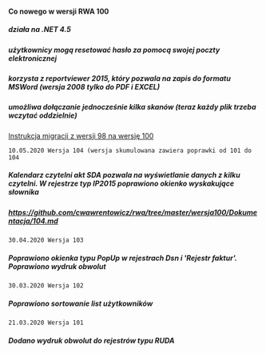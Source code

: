 #### Co nowego w wersji RWA 100

##### działa na .NET 4.5

##### użytkownicy mogą resetować hasło za pomocą swojej poczty elektronicznej

##### korzysta z reportviewer 2015, który pozwala na zapis do formatu MSWord (wersja 2008 tylko do PDF i EXCEL)

##### umożliwa dołączanie jednocześnie kilka skanów (teraz każdy plik trzeba wczytać oddzielnie)

[Instrukcja migracji z wersji 98 na wersję 100](https://github.com/cwawrentowicz/rwa/tree/master/wersja100/Dokumentacja/RWA100_Instalacja_na_Windows_2012.docx)

```10.05.2020 Wersja 104 (wersja skumulowana zawiera poprawki od 101 do 104```
##### Kalendarz  czytelni akt SDA pozwala na wyświetlanie danych z kilku czytelni.  W rejestrze typ IP2015 poprawiono okienko wyskakujące słownika 
##### https://github.com/cwawrentowicz/rwa/tree/master/wersja100/Dokumentacja/104.md
```30.04.2020 Wersja 103```
##### Poprawiono okienka typu PopUp w rejestrach Dsn i 'Rejestr faktur'. Poprawiono wydruk obwolut 

```30.03.2020 Wersja 102```
##### Poprawiono sortowanie list użytkowników

```21.03.2020 Wersja 101```
##### Dodano wydruk obwolut do rejestrów typu RUDA